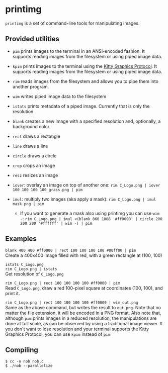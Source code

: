 # printimg
`printimg` is a set of command-line tools for manipulating images.

## Provided utilities
- `pim` prints images to the terminal in an ANSI-encoded fashion. It supports reading images from the filesystem or using piped image data.
- `kpim` prints images to the terminal using the [Kitty Graphics Protocol](https://sw.kovidgoyal.net/kitty/graphics-protocol/). It supports reading images from the filesystem or using piped image data.
- `rim` reads images from the filesystem and allows you to pipe them into another program.
- `wim` writes piped image data to the filesystem
- `istats` prints metadata of a piped image. Currently that is only the resolution

- `blank` creates a new image with a specified resolution and, optionally, a background color.

- `rect` draws a rectangle
- `line` draws a line
- `circle` draws a circle
- `crop` crops an image
- `resz` resizes an image
- `iover`: overlay an image on top of another one: `rim C_Logo.png | iover 100 100 100 100 grass.png | pim`
- `imul`: multiply two images (aka apply a mask): `rim C_Logo.png | imul mask.png | pim`
  - If you want to generate a mask also using printimg you can use `wim -`: `rim C_Logo.png | imul <(blank 860 1008 '#ff0000' | circle 200 200 200 '#ffffff' | wim -) | pim`

## Examples
`blank 400 400 #ff0000 | rect 100 100 100 100 #00ff00 | pim` <br>
Create a 400x400 image filled with red, with a green rectangle at (100, 100)

`istats C_Logo.png` <br>
`rim C_Logo.png | istats` <br>
Get resolution of `C_Logo.png`

`rim C_Logo.png | rect 100 100 100 100 #ff0000 | pim` <br>
Read `C_Logo.png`, draw a red 100-pixel square at coordinates (100, 100), and print it.

`rim C_Logo.png | rect 100 100 100 100 #ff0000 | wim out.png` <br>
Same as the above command, but writes the result to `out.png`. Note that no matter the file extension, it will be encoded in a PNG format. Also note that, although `pim` prints images in a reduced resolution, the manipulations are done at full scale, as can be observed by using a traditional image viewer. If you don't want to lose resolution and your terminal supports the Kitty Graphics Protocol, you can use `kpim` instead of `pim`

## Compiling
```console
$ cc -o nob nob.c
$ ./nob --parallelize
```

